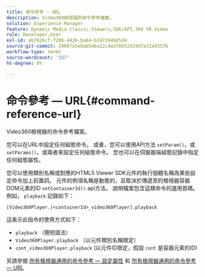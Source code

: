 ```yaml
---
title: 命令參考 — URL
description: Video360檢視器的命令參考檔案。
solution: Experience Manager
feature: Dynamic Media Classic,Viewers,SDK/API,360 VR Video
role: Developer,User
exl-id: eb7026cf-f28b-4426-ba64-b3472946d5d4
source-git-commit: 24667a5ebab54ba22c4a3f6b52d19d7a31a93576
workflow-type: tm+mt
source-wordcount: '157'
ht-degree: 0%

---
```


# 命令參考 — URL{#command-reference-url}

Video360檢視器的命令參考檔案。

您可以在URL中設定任何組態命令。 或者，您可以使用API方法 `setParam()`，或 `setParams()`，或兩者來設定任何組態命令。 您也可以在伺服器端組態記錄中指定任何組態屬性。

您可以使用類別名稱或對應的HTML5 Viewer SDK元件的執行個體名稱為某些設定命令加上前置詞。 元件的例項名稱是動態的，且取決於傳遞至的檢視器容器DOM元素的ID `setContainerId()` api方法。 說明檔案包含這類命令的選用首碼。 例如， `playback` 記錄如下：

```
[Video360Player.|<containerId>_video360Player].playback
```

這表示此指令的使用方式如下：

* `playback` （簡短語法）
* `Video360Player.playback` （以元件類別名稱限定）
* `cont_video360Player.playback` (以元件ID限定，假設 `cont` 是容器元素的ID)

另請參閱 [所有檢視器通用的命令參考 — 設定屬性](../../../r-html5-viewer-20-cmdref-configattrib/r-html5-viewer-20-cmdref-configattrib.md#concept-850e0f2c49b949deb7cfbfd330d329bd) 和 [所有檢視器通用的命令參考 — URL](../../../c-html5-viewer-20-cmdref-url/c-html5-viewer-20-cmdref-url.md#concept-9b337f349b7b406b8c33c7ee96b3e226)
